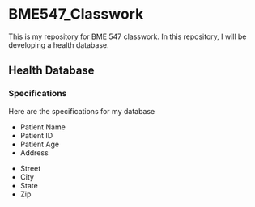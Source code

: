 # BME547_Classwork

This is my repository for BME 547 classwork.
In this repository, I will be developing a health database.

## Health Database
### Specifications
Here are the specifications for my database
* Patient Name
* Patient ID
* Patient Age
* Address
 - Street
 - City
 - State
 - Zip


